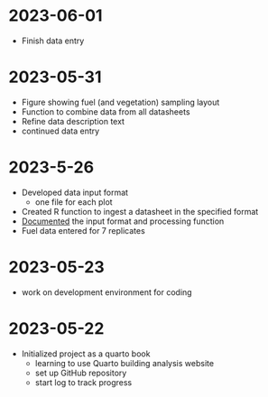 # 2023-06-01

- Finish data entry

# 2023-05-31

- Figure showing fuel (and vegetation) sampling layout
- Function to combine data from all datasheets
- Refine data description text
- continued data entry


# 2023-5-26
- Developed data input format
  - one file for each plot
- Created R function to ingest a datasheet in the specified format
- [Documented](./data_description.qmd) the input format and processing function
- Fuel data entered for 7 replicates

# 2023-05-23

- work on development environment for coding

# 2023-05-22

- Initialized project as a quarto book
  - learning to use Quarto building analysis website
  - set up GitHub repository
  - start log to track progress

